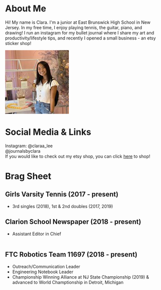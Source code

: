 # About Me

Hi! My name is Clara. I'm a junior at East Brunswick High School in New Jersey. In my free time, I enjoy playing tennis, the guitar, piano, and drawing! I run an instagram for my bullet journal where I share my art and productivity/lifestyle tips, and recently I opened a small business - an etsy sticker shop!

![](bioimage.jpg)

# Social Media & Links
Instagram: @claraa_lee <br/>
           @journalsbyclara <br/>
If you would like to check out my etsy shop, you can click [here](https://www.bucketofstickers.etsy.com) to shop!

# Brag Sheet
## Girls Varsity Tennis (2017 - present)<br/>
 - 3rd singles (2018), 1st & 2nd doubles (2017, 2019)
## Clarion School Newspaper (2018 - present)<br/>
 - Assistant Editor in Chief<br/><br/>
## FTC Robotics Team 11697 (2018 - present)<br/>
 - Outreach/Communication Leader<br/>
 - Engineering Notebook Leader<br/>
 - Championship Winning Alliance at NJ State Championship (2019) & advanced to World Champtionship in Detroit, Michigan<br/>


